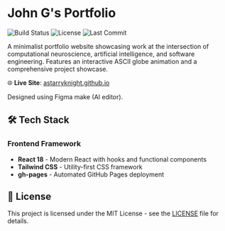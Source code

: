 # John G's Portfolio

![Build Status](https://img.shields.io/github/deployments/astarryknight/astarryknight.github.io/github-pages?label=build&logo=github)
![License](https://img.shields.io/github/license/astarryknight/astarryknight.github.io)
![Last Commit](https://img.shields.io/github/last-commit/astarryknight/astarryknight.github.io)

A minimalist portfolio website showcasing work at the intersection of computational neuroscience, artificial intelligence, and software engineering. Features an interactive ASCII globe animation and a comprehensive project showcase.

🌐 **Live Site**: [astarryknight.github.io](https://astarryknight.github.io)

Designed using Figma make (AI editor).

## 🛠️ Tech Stack

### Frontend Framework
- **React 18** - Modern React with hooks and functional components
- **Tailwind CSS** - Utility-first CSS framework
- **gh-pages** - Automated GitHub Pages deployment

## 📄 License

This project is licensed under the MIT License - see the [LICENSE](LICENSE) file for details.
